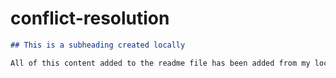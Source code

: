 # conflict-resolution

```md
## This is a subheading created locally

All of this content added to the readme file has been added from my local Git repository.
```
